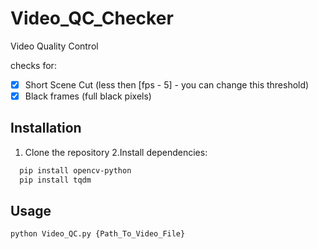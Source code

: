# Video_QC_Checker
Video Quality Control 

checks for:
- [x] Short Scene Cut (less then [fps - 5] - you can change this threshold)
- [x] Black frames (full black pixels)

## Installation

1. Clone the repository
2.Install dependencies:
  ```bash
    pip install opencv-python
    pip install tqdm
  ```
## Usage
```bash
python Video_QC.py {Path_To_Video_File}
```
  
